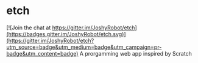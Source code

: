 # etch

[![Join the chat at https://gitter.im/JoshyRobot/etch](https://badges.gitter.im/JoshyRobot/etch.svg)](https://gitter.im/JoshyRobot/etch?utm_source=badge&utm_medium=badge&utm_campaign=pr-badge&utm_content=badge)
A prorgamming web app inspired by Scratch
